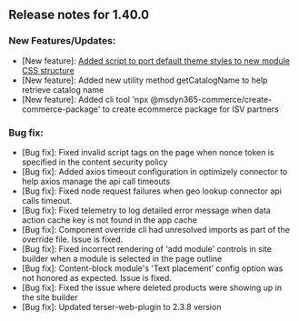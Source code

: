 ## Release notes for 1.40.0

### New Features/Updates:
- [New feature]: [Added script to port default theme styles to new module CSS structure](https://docs.microsoft.com/en-us/dynamics365/commerce/e-commerce-extensibility/cli-command-reference#optimize-module-css)
- [New feature]: Added new utility method getCatalogName to help retrieve catalog name
- [New feature]: Added cli tool 'npx @msdyn365-commerce/create-commerce-package' to create ecommerce package for ISV partners

### Bug fix:
- [Bug fix]: Fixed invalid script tags on the page when nonce token is specified in the content security policy
- [Bug fix]: Added axios timeout configuration in optimizely connector to help axios manage the api call timeouts
- [Bug fix]: Fixed node request failures when geo lookup connector api calls timeout.
- [Bug fix]: Fixed telemetry to log detailed error message when data action cache key is not found in the app cache
- [Bug fix]: Component override cli had unresolved imports as part of the override file. Issue is fixed.
- [Bug fix]: Fixed incorrect rendering of 'add module' controls in site builder when a module is selected in the page outline
- [Bug fix]: Content-block module's 'Text placement' config option was not honored as expected. Issue is fixed.
- [Bug fix]: Fixed the issue where deleted products were showing up in the site builder
- [Bug fix]: Updated terser-web-plugin to 2.3.8 version
